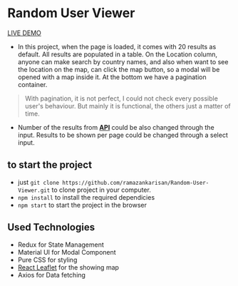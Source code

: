

# Random User Viewer

[LIVE DEMO](https://random-user-viewer.netlify.app/)

- In this project, when the page is loaded, it comes with 20 results as default. All results are populated in a table. On the Location column, anyone can make search by country names, and also when want to see the location on the map, can click the map button, so a modal will be opened with a map inside it. At the bottom we have a pagination container.

> With pagination, it is not perfect, I could not check every possible
> user's behaviour. But mainly it is functional, the others just a
> matter of time.

- Number of the results from **[API](https://randomuser.me/documentation)**  could be also changed through the input. Results to be shown per page could be changed through a select input.

## to start the project

- just `git clone https://github.com/ramazankarisan/Random-User-Viewer.git` to clone project in your computer.
- `npm install` to install the required dependicies
- `npm start` to start the project in the browser

## Used Technologies

- Redux for State Management
- Material UI for Modal Component
- Pure CSS for styling
- [React Leaflet](https://react-leaflet.js.org/) for the showing map
- Axios for Data fetching

